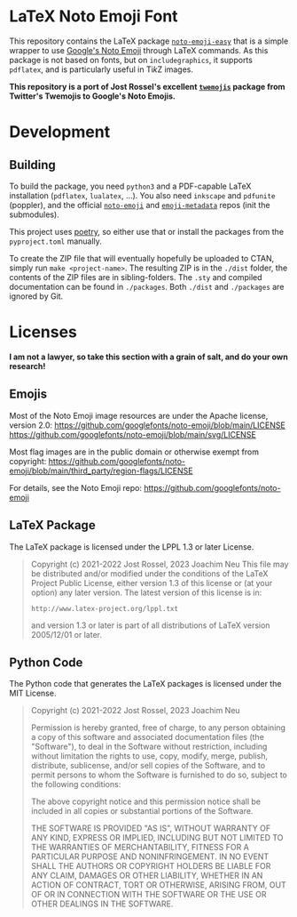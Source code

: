 # LaTeX Noto Emoji Font

This repository contains the LaTeX package [`noto-emoji-easy`](src/noto-emoji-easy) that is a simple wrapper to use [Google's Noto Emoji](https://github.com/googlefonts/noto-emoji) through LaTeX commands. As this package is not based on fonts, but on `includegraphics`, it supports `pdflatex`, and is particularly useful in Ti*k*Z images.

**This repository is a port of Jost Rossel's excellent [`twemojis`](https://gitlab.com/rossel.jost/latex-twemojis) package from Twitter's Twemojis to Google's Noto Emojis.**


# Development

## Building

To build the package, you need `python3` and a PDF-capable LaTeX installation (`pdflatex`, `lualatex`, ...).
You also need `inkscape` and `pdfunite` (poppler), and the official [`noto-emoji`](https://github.com/googlefonts/noto-emoji) and [`emoji-metadata`](https://github.com/googlefonts/emoji-metadata) repos (init the submodules).

This project uses [poetry](https://python-poetry.org/), so either use that or install the packages from the `pyproject.toml` manually.

To create the ZIP file that will eventually hopefully be uploaded to CTAN, simply run `make <project-name>`.
The resulting ZIP is in the `./dist` folder, the contents of the ZIP files are in sibling-folders.
The `.sty` and compiled documentation can be found in `./packages`.
Both `./dist` and `./packages` are ignored by Git.


# Licenses

**I am not a lawyer, so take this section with a grain of salt, and do your own research!**

## Emojis

Most of the Noto Emoji image resources are under the Apache license, version 2.0:
https://github.com/googlefonts/noto-emoji/blob/main/LICENSE
https://github.com/googlefonts/noto-emoji/blob/main/svg/LICENSE

Most flag images are in the public domain or otherwise exempt from copyright:
https://github.com/googlefonts/noto-emoji/blob/main/third_party/region-flags/LICENSE

For details, see the Noto Emoji repo:
https://github.com/googlefonts/noto-emoji

## LaTeX Package

The LaTeX package is licensed under the LPPL 1.3 or later License.

> Copyright (c) 2021-2022 Jost Rossel, 2023 Joachim Neu
> This file may be distributed and/or modified under the
> conditions of the LaTeX Project Public License, either
> version 1.3 of this license or (at your option) any later
> version. The latest version of this license is in:
>
>     http://www.latex-project.org/lppl.txt
>
> and version 1.3 or later is part of all distributions of
> LaTeX version 2005/12/01 or later.

## Python Code

The Python code that generates the LaTeX packages is licensed under the MIT License.

> Copyright (c) 2021-2022 Jost Rossel, 2023 Joachim Neu
>
> Permission is hereby granted, free of charge, to any person obtaining a copy
> of this software and associated documentation files (the "Software"), to deal
> in the Software without restriction, including without limitation the rights
> to use, copy, modify, merge, publish, distribute, sublicense, and/or sell
> copies of the Software, and to permit persons to whom the Software is
> furnished to do so, subject to the following conditions:
>
> The above copyright notice and this permission notice shall be included in all
> copies or substantial portions of the Software.
>
> THE SOFTWARE IS PROVIDED "AS IS", WITHOUT WARRANTY OF ANY KIND, EXPRESS OR
> IMPLIED, INCLUDING BUT NOT LIMITED TO THE WARRANTIES OF MERCHANTABILITY,
> FITNESS FOR A PARTICULAR PURPOSE AND NONINFRINGEMENT. IN NO EVENT SHALL THE
> AUTHORS OR COPYRIGHT HOLDERS BE LIABLE FOR ANY CLAIM, DAMAGES OR OTHER
> LIABILITY, WHETHER IN AN ACTION OF CONTRACT, TORT OR OTHERWISE, ARISING FROM,
> OUT OF OR IN CONNECTION WITH THE SOFTWARE OR THE USE OR OTHER DEALINGS IN THE
> SOFTWARE.

